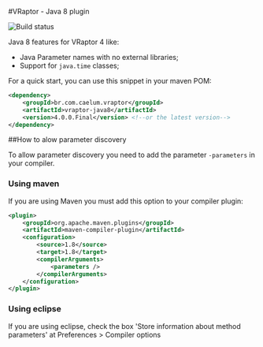 #VRaptor - Java 8 plugin

![Build status](https://secure.travis-ci.org/caelum/vraptor-java8.png)

Java 8 features for VRaptor 4 like:

* Java Parameter names with no external libraries;
* Support for `java.time` classes;
 

For a quick start, you can use this snippet in your maven POM:

```xml
<dependency>
    <groupId>br.com.caelum.vraptor</groupId>
    <artifactId>vraptor-java8</artifactId>
    <version>4.0.0.Final</version> <!--or the latest version-->
</dependency>
```

##How to alow parameter discovery

To allow parameter discovery you need to add the parameter `-parameters` in your compiler.

### Using maven
If you are using Maven you must add this option to your compiler plugin:

```xml
<plugin>
	<groupId>org.apache.maven.plugins</groupId>
	<artifactId>maven-compiler-plugin</artifactId>
	<configuration>
		<source>1.8</source>
		<target>1.8</target>
		<compilerArguments>
			<parameters />
		</compilerArguments>
	</configuration>
</plugin>
```

### Using eclipse

If you are using eclipse, check  the box 'Store information about method parameters' at Preferences > Compiler options
